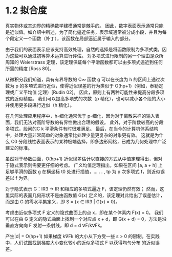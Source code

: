 # 1.2 拟合度
真实物体或其边界的精确数学建模通常是棘手的。 因此，数字表面表示通常只能是近似值。如介绍中所述，为了简化逼近任务，表示域通常被分成小段，并且为每个段定义一个函数（补丁），该函数在局部逼近属于输入的部分。

由于我们的表面表示应该支持高效处理，自然的选择是将函数限制为多项式类，因为这些可以通过初等算术运算进行评估。 对多项式进行限制的另一个理由是众所周知的 Weierstrass 定理，该定理保证每个平滑函数都可以由多项式逼近到任何所需的精度 [Ross 80]。

从微积分我们知道，具有有界导数的 C∞ 函数 g 可以在长度为 h 的区间上通过次数为 p 的多项式进行近似，使得近似误差的行为类似于 O(hp+1)（例如，泰勒定理或广义平均值 定理）[Rudin 02]。 因此，原则上有两种可能性来提高分段多项式的近似精度。 我们可以提高多项式的次数（p 精化），也可以减小各个段的大小并使用更多段进行近似（h 精化）。

在几何处理应用程序中，h-细化通常优于 p-细化，因为对于离散采样的输入表面，我们无法对高阶导数的有界性做出合理的假设。 此外，对于阶数较高的分段多项式，段间的C k 平滑条件有时很难满足。 最后，在当今的计算机体系结构中，处理大量非常简单的对象通常比处理少量更复杂的对象更有效。 这就是为什么 C0 分段线性表面表示的某种极端选择，即多边形网格，已成为几何处理中广泛建立的标准。

虽然对于参数曲面，O(hp+1) 近似误差估计以直接的方式从中值定理得出，但对于隐式表示则需要更仔细的考虑。 广义均值定理指出，如果在区间 [a, a + h] 上足够平滑的函数 g 在横坐标 t0 处进行插值，... . . , tp 为 p 次多项式 f，则近似误差以 f 为界。

对于隐式表示 G：IR3 → IR 和相应的多项式逼近 F，该定理仍然有效； 然而，这里实际的表面几何形状不是由函数值 G(x) 定义的，该定理对此给出了误差估计，而是由 G 的零水平集定义，即
S = {x ∈ IR3 | G(x) = 0}。

考虑由近似多项式 F 定义的隐式曲面上的点 x，即在某个体素内 F(x) = 0。 我们可以在由 G 定义的隐式曲面上找到一个对应点 x + d，即 G(x + d) = 0，方法是沿垂直方向向 F 发射一条射线，即 d = d ∇F/k∇Fk。

产生|d| = O(hp+1) 如果梯度 k∇Fk 的大小从下方受一些 ε > 0 的限制。在实践中，人们试图找到梯度大小变化较小的近似多项式 F 以获得均匀分布 的近似误差。